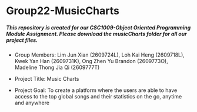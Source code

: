 # Group22-MusicCharts
##### This repository is created for our CSC1009-Object Oriented Programming Module Assignment. Please download the musicCharts folder for all our project files.

- Group Members:
Lim Jun Xian (2609724L), Loh Kai Heng (2609718L), Kwek Yan Han (2609731K), Ong Zhen Yu Brandon (2609773O), Madeline Thong Jia Qi (2609777T)

- Project Title:
Music Charts

- Project Goal:
To create a platform where the users are able to have access to the top global songs and their statistics on the go, anytime and anywhere
